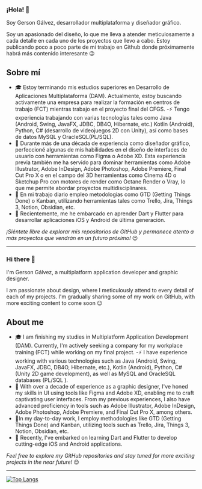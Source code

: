 ### ¡Hola! 👋
Soy Gerson Gálvez, desarrollador multiplataforma y diseñador gráfico.

Soy un apasionado del diseño, lo que me lleva a atender meticulosamente a cada detalle en cada uno de los proyectos que llevo a cabo.
Estoy publicando poco a poco parte de mi trabajo en Github donde próximamente habrá más contenido interesante  😉

## Sobre mí
- 🎓 Estoy terminando mis estudios superiores en Desarrollo de Aplicaciones Multiplataforma (DAM). Actualmente, estoy buscando activamente una empresa para realizar la formación en centros de trabajo (FCT) mientras trabajo en el proyecto final del CFGS.
-⚡ Tengo experiencia trabajando con varias tecnologías tales como Java (Android, Swing, JavaFX, JDBC, DB4O, Hibernate, etc.) Kotlin (Android), Python, C# (desarrollo de videojuegos 2D con Unity), así como bases de datos MySQL y OracleSQL(PL/SQL).
- 🎨 Durante más de una década de experiencia como diseñador gráfico, perfeccioné algunas de mis habilidades en el diseño de interfaces de usuario con herramientas como Figma o Adobe XD. Esta experiencia previa también me ha servido para dominar herramientas como Adobe Illustrator, Adobe InDesign, Adobe Photoshop, Adobe Premiere, Final Cut Pro X o en el campo del 3D herramientas como Cinema 4D o Sketchup Pro con motores de render como Octane Render o Vray, lo que me permite abordar proyectos multidisciplinares.
- 📓 En mi trabajo diario empleo metodologías como GTD (Getting Things Done) o Kanban, utilizando herramientas tales como Trello, Jira, Things 3, Notion, Obsidian, etc.
- 🌱 Recientemente, me he embarcado en aprender Dart y Flutter para desarrollar aplicaciones iOS y Android de última generación.

_¡Siéntete libre de explorar mis repositorios de GitHub y permanece atento a más proyectos que vendrán en un futuro próximo!_ 😉

---

### Hi there 👋
I'm Gerson Gálvez, a multiplatform application developer and graphic designer.

I am passionate about design, where I meticulously attend to every detail of each of my projects.
I'm gradually sharing some of my work on GitHub, with more exciting content to come soon 😉

## About me
- 🎓 I am finishing my studies in Multiplatform Application Development (DAM). Currently, I'm actively seeking a company for my workplace training (FCT) while working on my final project.
-⚡ I have experience working with various technologies such as Java (Android, Swing, JavaFX, JDBC, DB4O, Hibernate, etc.), Kotlin (Android), Python, C# (Unity 2D game development), as well as MySQL and OracleSQL databases (PL/SQL ).
- 🎨 With over a decade of experience as a graphic designer, I've honed my skills in UI using tools like Figma and Adobe XD, enabling me to craft captivating user interfaces. From my previous experiences, I also have advanced proficiency in tools such as Adobe Illustrator, Adobe InDesign, Adobe Photoshop, Adobe Premiere, and Final Cut Pro X, among others.
- 📓In my day-to-day work, I employ methodologies like GTD (Getting Things Done) and Kanban, utilizing tools such as Trello, Jira, Things 3, Notion, Obsidian, etc.
- 🌱 Recently, I've embarked on learning Dart and Flutter to develop cutting-edge iOS and Android applications.

_Feel free to explore my GitHub repositories and stay tuned for more exciting projects in the near future!_ 😉

---
[![Top Langs](https://github-readme-stats-git-masterrstaa-rickstaa.vercel.app/api/top-langs/?username=gervogo&theme=dracula)](https://github-readme-stats-git-masterrstaa-rickstaa.vercel.app/api/top-langs/?username=gervogo&theme=dracula&hide=html)


<!--
**gervogo/gervogo** is a ✨ _special_ ✨ repository because its `README.md` (this file) appears on your GitHub profile.

Here are some ideas to get you started:

- 🔭 I’m currently working on ...
- 🌱 I’m currently learning ...
- 👯 I’m looking to collaborate on ...
- 🤔 I’m looking for help with ...
- 💬 Ask me about ...
- 📫 How to reach me: ...
- 😄 Pronouns: ...
- ⚡ Fun fact: ...
-->
